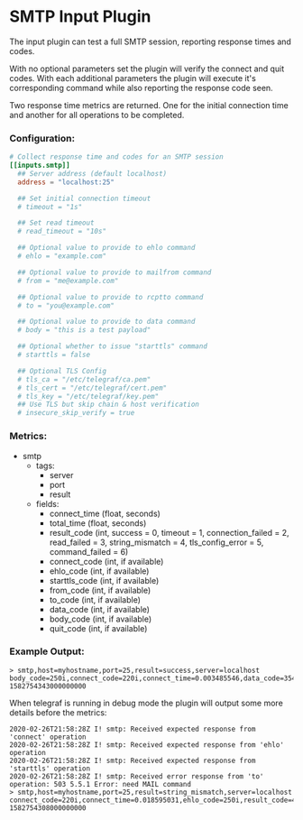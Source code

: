 # SMTP Input Plugin

The input plugin can test a full SMTP session, reporting response times and codes.

With no optional parameters set the plugin will verify the connect and quit codes.  With each additional parameters the plugin will execute it's corresponding command while also reporting the response code seen.

Two response time metrics are returned.  One for the initial connection time and another for all operations to be completed.

### Configuration:

```toml
# Collect response time and codes for an SMTP session
[[inputs.smtp]]
  ## Server address (default localhost)
  address = "localhost:25"

  ## Set initial connection timeout
  # timeout = "1s"

  ## Set read timeout
  # read_timeout = "10s"

  ## Optional value to provide to ehlo command
  # ehlo = "example.com"

  ## Optional value to provide to mailfrom command
  # from = "me@example.com"

  ## Optional value to provide to rcptto command
  # to = "you@example.com"

  ## Optional value to provide to data command
  # body = "this is a test payload"

  ## Optional whether to issue "starttls" command
  # starttls = false

  ## Optional TLS Config
  # tls_ca = "/etc/telegraf/ca.pem"
  # tls_cert = "/etc/telegraf/cert.pem"
  # tls_key = "/etc/telegraf/key.pem"
  ## Use TLS but skip chain & host verification
  # insecure_skip_verify = true
```

### Metrics:

- smtp
  - tags:
    - server
    - port
    - result
  - fields:
    - connect_time (float, seconds)
    - total_time (float, seconds)
    - result_code (int, success = 0, timeout = 1, connection_failed = 2, read_failed = 3, string_mismatch = 4, tls_config_error = 5, command_failed = 6)
    - connect_code (int, if available)
    - ehlo_code (int, if available)
    - starttls_code (int, if available)
    - from_code (int, if available)
    - to_code (int, if available)
    - data_code (int, if available)
    - body_code (int, if available)
    - quit_code (int, if available)

### Example Output:

```
> smtp,host=myhostname,port=25,result=success,server=localhost body_code=250i,connect_code=220i,connect_time=0.003485546,data_code=354i,ehlo_code=250i,from_code=250i,quit_code=221i,result_code=0i,starttls_code=220i,to_code=250i,total_time=0.054421634 1582754343000000000
```

When telegraf is running in debug mode the plugin will output some more details before the metrics:

```
2020-02-26T21:58:28Z I! smtp: Received expected response from 'connect' operation
2020-02-26T21:58:28Z I! smtp: Received expected response from 'ehlo' operation
2020-02-26T21:58:28Z I! smtp: Received expected response from 'starttls' operation
2020-02-26T21:58:28Z I! smtp: Received error response from 'to' operation: 503 5.5.1 Error: need MAIL command
> smtp,host=myhostname,port=25,result=string_mismatch,server=localhost connect_code=220i,connect_time=0.018595031,ehlo_code=250i,result_code=4i,starttls_code=220i,to_code=503i,total_time=0.06953827 1582754308000000000
```